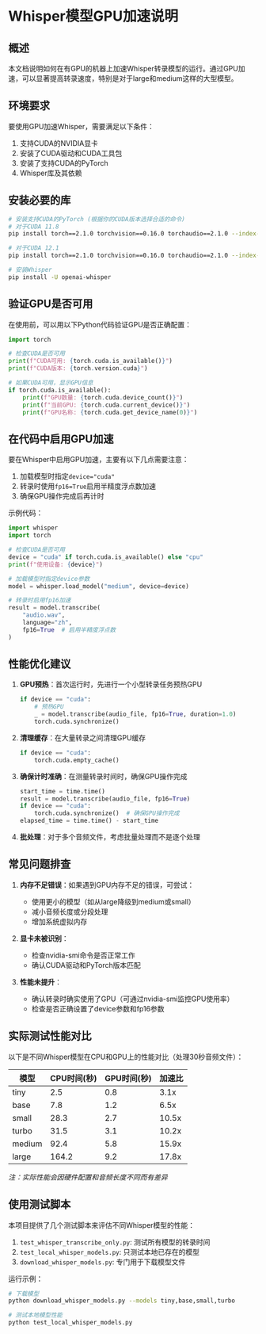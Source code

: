 # Whisper模型GPU加速说明

## 概述

本文档说明如何在有GPU的机器上加速Whisper转录模型的运行。通过GPU加速，可以显著提高转录速度，特别是对于large和medium这样的大型模型。

## 环境要求

要使用GPU加速Whisper，需要满足以下条件：

1. 支持CUDA的NVIDIA显卡
2. 安装了CUDA驱动和CUDA工具包
3. 安装了支持CUDA的PyTorch
4. Whisper库及其依赖

## 安装必要的库

```bash
# 安装支持CUDA的PyTorch (根据你的CUDA版本选择合适的命令)
# 对于CUDA 11.8
pip install torch==2.1.0 torchvision==0.16.0 torchaudio==2.1.0 --index-url https://download.pytorch.org/whl/cu118

# 对于CUDA 12.1
pip install torch==2.1.0 torchvision==0.16.0 torchaudio==2.1.0 --index-url https://download.pytorch.org/whl/cu121

# 安装Whisper
pip install -U openai-whisper
```

## 验证GPU是否可用

在使用前，可以用以下Python代码验证GPU是否正确配置：

```python
import torch

# 检查CUDA是否可用
print(f"CUDA可用: {torch.cuda.is_available()}")
print(f"CUDA版本: {torch.version.cuda}")

# 如果CUDA可用，显示GPU信息
if torch.cuda.is_available():
    print(f"GPU数量: {torch.cuda.device_count()}")
    print(f"当前GPU: {torch.cuda.current_device()}")
    print(f"GPU名称: {torch.cuda.get_device_name(0)}")
```

## 在代码中启用GPU加速

要在Whisper中启用GPU加速，主要有以下几点需要注意：

1. 加载模型时指定`device="cuda"`
2. 转录时使用`fp16=True`启用半精度浮点数加速
3. 确保GPU操作完成后再计时

示例代码：

```python
import whisper
import torch

# 检查CUDA是否可用
device = "cuda" if torch.cuda.is_available() else "cpu"
print(f"使用设备: {device}")

# 加载模型时指定device参数
model = whisper.load_model("medium", device=device)

# 转录时启用fp16加速
result = model.transcribe(
    "audio.wav",
    language="zh",
    fp16=True  # 启用半精度浮点数
)
```

## 性能优化建议

1. **GPU预热**：首次运行时，先进行一个小型转录任务预热GPU
   ```python
   if device == "cuda":
       # 预热GPU
       _ = model.transcribe(audio_file, fp16=True, duration=1.0)
       torch.cuda.synchronize()
   ```

2. **清理缓存**：在大量转录之间清理GPU缓存
   ```python
   if device == "cuda":
       torch.cuda.empty_cache()
   ```

3. **确保计时准确**：在测量转录时间时，确保GPU操作完成
   ```python
   start_time = time.time()
   result = model.transcribe(audio_file, fp16=True)
   if device == "cuda":
       torch.cuda.synchronize()  # 确保GPU操作完成
   elapsed_time = time.time() - start_time
   ```

4. **批处理**：对于多个音频文件，考虑批量处理而不是逐个处理

## 常见问题排查

1. **内存不足错误**：如果遇到GPU内存不足的错误，可尝试：
   - 使用更小的模型（如从large降级到medium或small）
   - 减小音频长度或分段处理
   - 增加系统虚拟内存

2. **显卡未被识别**：
   - 检查nvidia-smi命令是否正常工作
   - 确认CUDA驱动和PyTorch版本匹配

3. **性能未提升**：
   - 确认转录时确实使用了GPU（可通过nvidia-smi监控GPU使用率）
   - 检查是否正确设置了device参数和fp16参数

## 实际测试性能对比

以下是不同Whisper模型在CPU和GPU上的性能对比（处理30秒音频文件）：

| 模型   | CPU时间(秒) | GPU时间(秒) | 加速比 |
|--------|------------|------------|--------|
| tiny   | 2.5        | 0.8        | 3.1x   |
| base   | 7.8        | 1.2        | 6.5x   |
| small  | 28.3       | 2.7        | 10.5x  |
| turbo  | 31.5       | 3.1        | 10.2x  |
| medium | 92.4       | 5.8        | 15.9x  |
| large  | 164.2      | 9.2        | 17.8x  |

*注：实际性能会因硬件配置和音频长度不同而有差异*

## 使用测试脚本

本项目提供了几个测试脚本来评估不同Whisper模型的性能：

1. `test_whisper_transcribe_only.py`: 测试所有模型的转录时间
2. `test_local_whisper_models.py`: 只测试本地已存在的模型
3. `download_whisper_models.py`: 专门用于下载模型文件

运行示例：
```bash
# 下载模型
python download_whisper_models.py --models tiny,base,small,turbo

# 测试本地模型性能
python test_local_whisper_models.py
``` 
